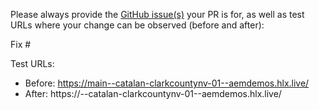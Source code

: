 Please always provide the [GitHub issue(s)](../issues) your PR is for, as well as test URLs where your change can be observed (before and after):

Fix #<gh-issue-id>

Test URLs:
- Before: https://main--catalan-clarkcountynv-01--aemdemos.hlx.live/
- After: https://<branch>--catalan-clarkcountynv-01--aemdemos.hlx.live/
